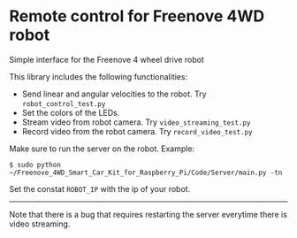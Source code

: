 # Remote control for Freenove 4WD robot
Simple interface for the Freenove 4 wheel drive robot

This library includes the following functionalities:
* Send linear and angular velocities to the robot. Try ``robot_control_test.py``
* Set the colors of the LEDs.
* Stream video from robot camera. Try ``video_streaming_test.py``
* Record video from the robot camera. Try ``record_video_test.py``

Make sure to run the server on the robot. Example:
 ```
$ sudo python ~/Freenove_4WD_Smart_Car_Kit_for_Raspberry_Pi/Code/Server/main.py -tn
 ```
Set the constat ``ROBOT_IP`` with the ip of your robot.



----
Note that there is a bug that requires restarting the server everytime there is video streaming.
